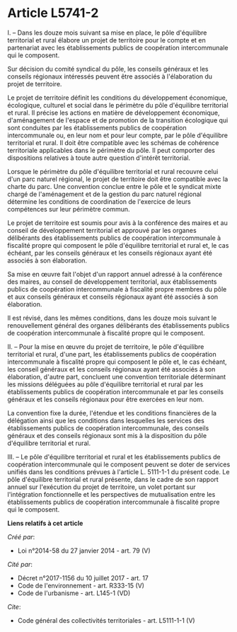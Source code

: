 # Article L5741-2

I. – Dans les douze mois suivant sa mise en place, le pôle d'équilibre territorial et rural élabore un projet de territoire
pour le compte et en partenariat avec les établissements publics de coopération intercommunale qui le composent.

Sur décision du comité syndical du pôle, les conseils généraux et les conseils régionaux intéressés peuvent être associés à
l'élaboration du projet de territoire.

Le projet de territoire définit les conditions du développement économique, écologique, culturel et social dans le périmètre
du pôle d'équilibre territorial et rural. Il précise les actions en matière de développement économique, d'aménagement de
l'espace et de promotion de la transition écologique qui sont conduites par les établissements publics de coopération
intercommunale ou, en leur nom et pour leur compte, par le pôle d'équilibre territorial et rural. Il doit être compatible
avec les schémas de cohérence territoriale applicables dans le périmètre du pôle. Il peut comporter des dispositions
relatives à toute autre question d'intérêt territorial.

Lorsque le périmètre du pôle d'équilibre territorial et rural recouvre celui d'un parc naturel régional, le projet de
territoire doit être compatible avec la charte du parc. Une convention conclue entre le pôle et le syndicat mixte chargé de
l'aménagement et de la gestion du parc naturel régional détermine les conditions de coordination de l'exercice de leurs
compétences sur leur périmètre commun.

Le projet de territoire est soumis pour avis à la conférence des maires et au conseil de développement territorial et
approuvé par les organes délibérants des établissements publics de coopération intercommunale à fiscalité propre qui
composent le pôle d'équilibre territorial et rural et, le cas échéant, par les conseils généraux et les conseils régionaux
ayant été associés à son élaboration.

Sa mise en œuvre fait l'objet d'un rapport annuel adressé à la conférence des maires, au conseil de développement
territorial, aux établissements publics de coopération intercommunale à fiscalité propre membres du pôle et aux conseils
généraux et conseils régionaux ayant été associés à son élaboration.

Il est révisé, dans les mêmes conditions, dans les douze mois suivant le renouvellement général des organes délibérants des
établissements publics de coopération intercommunale à fiscalité propre qui le composent.

II. – Pour la mise en œuvre du projet de territoire, le pôle d'équilibre territorial et rural, d'une part, les établissements
publics de coopération intercommunale à fiscalité propre qui composent le pôle et, le cas échéant, les conseil généraux et
les conseils régionaux ayant été associés à son élaboration, d'autre part, concluent une convention territoriale déterminant
les missions déléguées au pôle d'équilibre territorial et rural par les établissements publics de coopération intercommunale
et par les conseils généraux et les conseils régionaux pour être exercées en leur nom.

La convention fixe la durée, l'étendue et les conditions financières de la délégation ainsi que les conditions dans
lesquelles les services des établissements publics de coopération intercommunale, des conseils généraux et des conseils
régionaux sont mis à la disposition du pôle d'équilibre territorial et rural.

III. – Le pôle d'équilibre territorial et rural et les établissements publics de coopération intercommunale qui le composent
peuvent se doter de services unifiés dans les conditions prévues à l'article L. 5111-1-1 du présent code. Le pôle d'équilibre
territorial et rural présente, dans le cadre de son rapport annuel sur l'exécution du projet de territoire, un volet portant
sur l'intégration fonctionnelle et les perspectives de mutualisation entre les établissements publics de coopération
intercommunale à fiscalité propre qui le composent.

**Liens relatifs à cet article**

_Créé par_:

  - Loi n°2014-58 du 27 janvier 2014 - art. 79 (V)

_Cité par_:

  - Décret n°2017-1156 du 10 juillet 2017 - art. 17
  - Code de l'environnement - art. R333-15 (V)
  - Code de l'urbanisme - art. L145-1 (VD)

_Cite_:

  - Code général des collectivités territoriales - art. L5111-1-1 (V)
